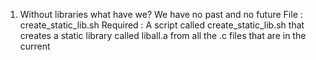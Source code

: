 1. Without libraries what have we? We have no past and no future
File : create_static_lib.sh
Required : A script called create_static_lib.sh that creates a static library called liball.a from all the .c files that are in the current
